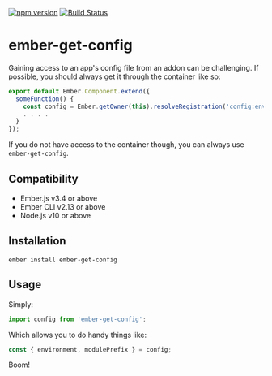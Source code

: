 [![npm version](https://badge.fury.io/js/ember-get-config.svg)](https://badge.fury.io/js/ember-get-config)
[![Build Status](https://travis-ci.org/patience-tema-baron/ember-get-config.svg?branch=master)](https://travis-ci.org/patience-tema-baron/ember-get-config)

# ember-get-config

Gaining access to an app's config file from an addon can be challenging. If possible, you should always get it through the container like so:

```js
export default Ember.Component.extend({
  someFunction() {
    const config = Ember.getOwner(this).resolveRegistration('config:environment');
    . . . .
  }
});
```

If you do not have access to the container though, you can always use `ember-get-config`.

## Compatibility

* Ember.js v3.4 or above
* Ember CLI v2.13 or above
* Node.js v10 or above

## Installation

`ember install ember-get-config`

## Usage

Simply:

```js
import config from 'ember-get-config';
```

Which allows you to do handy things like:

```js
const { environment, modulePrefix } = config;
```

Boom!
